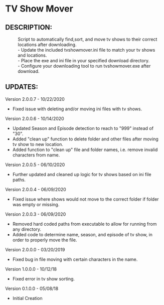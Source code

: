 <Alt-H1>TV Show Mover</Alt-H1>
===========================
  <Alt-H2>DESCRIPTION:</Alt-H2>
---------------------------------------
<dl>
  <dd>Script to automatically find,sort, and move tv shows to their correct locations after downloading.</dd>
  <dd> - Update the included tvshowmover.ini file to match your tv shows and locations.</dd>
  <dd> - Place the exe and ini file in your specified download directory.</dd>
  <dd> - Configure your downloading tool to run tvshowmover.exe after download.</dd>

</dl>

  <Alt-H2>UPDATES:</Alt-H2>
---------------------------------------
<dl>

Version 2.0.0.7 - 10/22/2020 
- Fixed issue with deleting and/or moving ini files with tv shows.

Version 2.0.0.6 - 10/14/2020 
- Updated Season and Episode detection to reach to "999" instead of "30".
- Added "clean up" function to delete folder and other files after moving tv show to new location.
- Added function to "clean up" file and folder names, i.e. remove invalid characters from name.

Version 2.0.0.5 - 06/10/2020 
- Further updated and cleaned up logic for tv shows based on ini file paths.

Version 2.0.0.4 - 06/09/2020 
- Fixed issue where shows would not move to the correct folder if folder was empty or missing.

Version 2.0.0.3 - 06/09/2020 
- Removed hard coded paths from executable to allow for running from any directory.
- Added code to determine name, season, and episode of tv show, in order to properly move the file.

Version 2.0.0.0 - 03/20/2019 
- Fixed bug in file moving with certain characters in the name.

Version 1.0.0.0 - 10/12/18 
- Fixed error in tv show sorting.

Version 0.1.0.0 - 05/08/18 
- Initial Creation

</dl>